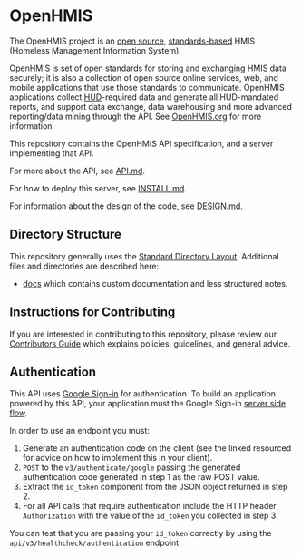 OpenHMIS
========

The OpenHMIS project is an [open source](LICENSE.md),
[standards-based](docs/API.md) HMIS (Homeless Management Information
System).

OpenHMIS is set of open standards for storing and exchanging HMIS data
securely; it is also a collection of open source online services, web,
and mobile applications that use those standards to communicate.
OpenHMIS applications collect [HUD](http://hud.gov/)-required data and
generate all HUD-mandated reports, and support data exchange, data
warehousing and more advanced reporting/data mining through the API.
See [OpenHMIS.org](http://openhmis.org/) for more information.

This repository contains the OpenHMIS API specification, and a server
implementing that API.

For more about the API, see [API.md](docs/API.md).

For how to deploy this server, see [INSTALL.md](INSTALL.md).

For information about the design of the code, see [DESIGN.md](docs/DESIGN.md).


Directory Structure
-------------------
This repository generally uses the [Standard Directory Layout](https://maven.apache.org/guides/introduction/introduction-to-the-standard-directory-layout.html).  Additional files and directories are described here:

* [docs](docs) which contains custom documentation and less structured notes.


Instructions for Contributing
-------------------
If you are interested in contributing to this repository, please review our [Contributors Guide](CONTRIBUTING.md) which explains policies, guidelines, and general advice.


Authentication
-------------------
This API uses [Google Sign-in](https://developers.google.com/identity/) for authentication.  To build an application powered by this API, your application must the Google Sign-in [server side flow](https://developers.google.com/identity/sign-in/web/server-side-flow).

In order to use an endpoint you must:

1. Generate an authentication code on the client (see the linked resourced for advice on how to implement this in your client).
2. `POST` to the `v3/authenticate/google` passing the generated authentication code generated in step 1 as the raw POST value.
3. Extract the `id_token` component from the JSON object returned in step 2.
4. For all API calls that require authentication include the HTTP header `Authorization` with the value of the `id_token` you collected in step 3.

You can test that you are passing your `id_token` correctly by using the `api/v3/healthcheck/authentication` endpoint
